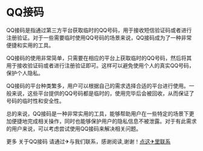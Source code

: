 # QQ接码

QQ接码是指通过第三方平台获取临时的QQ号码，用于接收短信验证码或者进行注册验证。对于一些需要临时使用QQ号码的场景来说，QQ接码成为了一种非常便捷和实用的工具。

QQ接码的使用非常简单，只需要在相应的平台上获取临时的QQ号码，然后将其用于接收验证码或者进行注册验证即可。这样可以避免使用个人的真实QQ号码，保护个人隐私。

QQ接码的平台种类繁多，用户可以根据自己的需求选择合适的平台进行使用。一般来说，这些平台提供的QQ号码都是临时的，使用完毕后会被回收，从而保证了号码的临时性和安全性。

总的来说，QQ接码是一种非常实用的工具，能够帮助用户在一些特定的场景下更加便捷地完成相关操作，同时也能够保护用户的隐私信息不被泄露。对于有此需求的用户来说，可以考虑尝试使用QQ接码来解决相关问题。

更多 关于QQ接码 请通过✈与我们联系，感谢阅读,谢谢！[点这✈里联系](https://acc.k02.cc)
